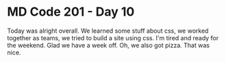 # MD Code 201 - Day 10

Today was alright overall. We learned some stuff about css, we worked together as teams, we tried to build a site using css. I'm tired and ready for the weekend. Glad we have a week off. Oh, we also got pizza. That was nice. 
